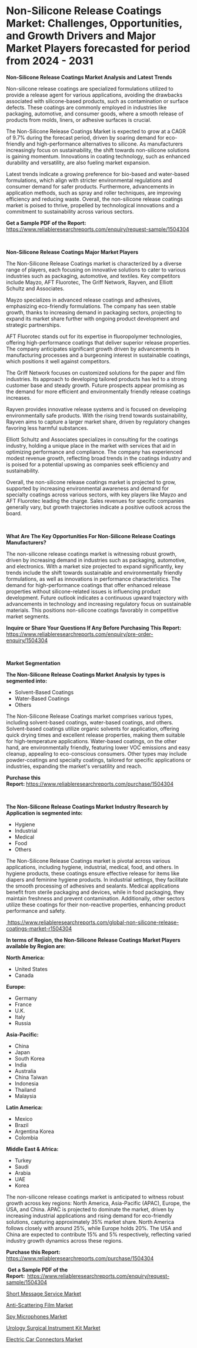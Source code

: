 <p><h1>Non-Silicone Release Coatings Market: Challenges, Opportunities, and Growth Drivers and Major Market Players forecasted for period from 2024 - 2031</h1></p><p><strong>Non-Silicone Release Coatings Market Analysis and Latest Trends</strong></p>
<p><p>Non-silicone release coatings are specialized formulations utilized to provide a release agent for various applications, avoiding the drawbacks associated with silicone-based products, such as contamination or surface defects. These coatings are commonly employed in industries like packaging, automotive, and consumer goods, where a smooth release of products from molds, liners, or adhesive surfaces is crucial.</p><p>The Non-Silicone Release Coatings Market is expected to grow at a CAGR of 9.7% during the forecast period, driven by soaring demand for eco-friendly and high-performance alternatives to silicone. As manufacturers increasingly focus on sustainability, the shift towards non-silicone solutions is gaining momentum. Innovations in coating technology, such as enhanced durability and versatility, are also fueling market expansion.</p><p>Latest trends indicate a growing preference for bio-based and water-based formulations, which align with stricter environmental regulations and consumer demand for safer products. Furthermore, advancements in application methods, such as spray and roller techniques, are improving efficiency and reducing waste. Overall, the non-silicone release coatings market is poised to thrive, propelled by technological innovations and a commitment to sustainability across various sectors.</p></p>
<p><strong>Get a Sample PDF of the Report:&nbsp;</strong> <a href="https://www.reliableresearchreports.com/enquiry/request-sample/1504304?utm_campaign=11&utm_medium=2&utm_source=Github&utm_content=ia&utm_term=27092024&utm_id=non-silicone-release-coatings">https://www.reliableresearchreports.com/enquiry/request-sample/1504304</a></p>
<p>&nbsp;</p>
<p><strong>Non-Silicone Release Coatings Major Market Players</strong></p>
<p><p>The Non-Silicone Release Coatings market is characterized by a diverse range of players, each focusing on innovative solutions to cater to various industries such as packaging, automotive, and textiles. Key competitors include Mayzo, AFT Fluorotec, The Griff Network, Rayven, and Elliott Schultz and Associates.</p><p>Mayzo specializes in advanced release coatings and adhesives, emphasizing eco-friendly formulations. The company has seen stable growth, thanks to increasing demand in packaging sectors, projecting to expand its market share further with ongoing product development and strategic partnerships.</p><p>AFT Fluorotec stands out for its expertise in fluoropolymer technologies, offering high-performance coatings that deliver superior release properties. The company anticipates significant growth driven by advancements in manufacturing processes and a burgeoning interest in sustainable coatings, which positions it well against competitors.</p><p>The Griff Network focuses on customized solutions for the paper and film industries. Its approach to developing tailored products has led to a strong customer base and steady growth. Future prospects appear promising as the demand for more efficient and environmentally friendly release coatings increases.</p><p>Rayven provides innovative release systems and is focused on developing environmentally safe products. With the rising trend towards sustainability, Rayven aims to capture a larger market share, driven by regulatory changes favoring less harmful substances.</p><p>Elliott Schultz and Associates specializes in consulting for the coatings industry, holding a unique place in the market with services that aid in optimizing performance and compliance. The company has experienced modest revenue growth, reflecting broad trends in the coatings industry and is poised for a potential upswing as companies seek efficiency and sustainability.</p><p>Overall, the non-silicone release coatings market is projected to grow, supported by increasing environmental awareness and demand for specialty coatings across various sectors, with key players like Mayzo and AFT Fluorotec leading the charge. Sales revenues for specific companies generally vary, but growth trajectories indicate a positive outlook across the board.</p></p>
<p>&nbsp;</p>
<p><strong>What Are The Key Opportunities For Non-Silicone Release Coatings Manufacturers?</strong></p>
<p><p>The non-silicone release coatings market is witnessing robust growth, driven by increasing demand in industries such as packaging, automotive, and electronics. With a market size projected to expand significantly, key trends include the shift towards sustainable and environmentally friendly formulations, as well as innovations in performance characteristics. The demand for high-performance coatings that offer enhanced release properties without silicone-related issues is influencing product development. Future outlook indicates a continuous upward trajectory with advancements in technology and increasing regulatory focus on sustainable materials. This positions non-silicone coatings favorably in competitive market segments.</p></p>
<p><strong>Inquire or Share Your Questions If Any Before Purchasing This Report:</strong> <a href="https://www.reliableresearchreports.com/enquiry/pre-order-enquiry/1504304?utm_campaign=11&utm_medium=2&utm_source=Github&utm_content=ia&utm_term=27092024&utm_id=non-silicone-release-coatings">https://www.reliableresearchreports.com/enquiry/pre-order-enquiry/1504304</a></p>
<p>&nbsp;</p>
<p><strong>Market Segmentation</strong></p>
<p><strong>The Non-Silicone Release Coatings Market Analysis by types is segmented into:</strong></p>
<p><ul><li>Solvent-Based Coatings</li><li>Water-Based Coatings</li><li>Others</li></ul></p>
<p><p>The Non-Silicone Release Coatings market comprises various types, including solvent-based coatings, water-based coatings, and others. Solvent-based coatings utilize organic solvents for application, offering quick drying times and excellent release properties, making them suitable for high-temperature applications. Water-based coatings, on the other hand, are environmentally friendly, featuring lower VOC emissions and easy cleanup, appealing to eco-conscious consumers. Other types may include powder-coatings and specialty coatings, tailored for specific applications or industries, expanding the market's versatility and reach.</p></p>
<p><strong>Purchase this Report:&nbsp;</strong><a href="https://www.reliableresearchreports.com/purchase/1504304?utm_campaign=11&utm_medium=2&utm_source=Github&utm_content=ia&utm_term=27092024&utm_id=non-silicone-release-coatings">https://www.reliableresearchreports.com/purchase/1504304</a></p>
<p>&nbsp;</p>
<p><strong>The Non-Silicone Release Coatings Market Industry Research by Application is segmented into:</strong></p>
<p><ul><li>Hygiene</li><li>Industrial</li><li>Medical</li><li>Food</li><li>Others</li></ul></p>
<p><p>The Non-Silicone Release Coatings market is pivotal across various applications, including hygiene, industrial, medical, food, and others. In hygiene products, these coatings ensure effective release for items like diapers and feminine hygiene products. In industrial settings, they facilitate the smooth processing of adhesives and sealants. Medical applications benefit from sterile packaging and devices, while in food packaging, they maintain freshness and prevent contamination. Additionally, other sectors utilize these coatings for their non-reactive properties, enhancing product performance and safety.</p></p>
<p><a href="https://www.reliableresearchreports.com/global-non-silicone-release-coatings-market-r1504304?utm_campaign=11&utm_medium=2&utm_source=Github&utm_content=ia&utm_term=27092024&utm_id=non-silicone-release-coatings">&nbsp;https://www.reliableresearchreports.com/global-non-silicone-release-coatings-market-r1504304</a></p>
<p><strong>In terms of Region, the Non-Silicone Release Coatings Market Players available by Region are:</strong></p>
<p>
    <p> <strong> North America: </strong>
        <ul>
            <li>United States</li>
            <li>Canada</li>
        </ul>
        </p> 
    <p> <strong> Europe: </strong>
        <ul>
            <li>Germany</li>
            <li>France</li>
            <li>U.K.</li>
            <li>Italy</li>
            <li>Russia</li>
        </ul>
        </p> 
    <p> <strong> Asia-Pacific: </strong>
        <ul>
            <li>China</li>
            <li>Japan</li>
            <li>South Korea</li>
            <li>India</li>
            <li>Australia</li>
            <li>China Taiwan</li>
            <li>Indonesia</li>
            <li>Thailand</li>
            <li>Malaysia</li>
        </ul>
        </p> 
    <p> <strong> Latin America: </strong>
        <ul>
            <li>Mexico</li>
            <li>Brazil</li>
            <li>Argentina Korea</li>
            <li>Colombia</li>
        </ul>
        </p> 
    <p> <strong> Middle East & Africa: </strong>
        <ul>
            <li>Turkey</li>
            <li>Saudi</li>
            <li>Arabia</li>
            <li>UAE</li>
            <li>Korea</li>
        </ul>
    </p>
    </p>
<p><p>The non-silicone release coatings market is anticipated to witness robust growth across key regions: North America, Asia-Pacific (APAC), Europe, the USA, and China. APAC is projected to dominate the market, driven by increasing industrial applications and rising demand for eco-friendly solutions, capturing approximately 35% market share. North America follows closely with around 25%, while Europe holds 20%. The USA and China are expected to contribute 15% and 5% respectively, reflecting varied industry growth dynamics across these regions.</p></p>
<p><strong>Purchase this Report: </strong><a href="https://www.reliableresearchreports.com/purchase/1504304?utm_campaign=11&utm_medium=2&utm_source=Github&utm_content=ia&utm_term=27092024&utm_id=non-silicone-release-coatings">https://www.reliableresearchreports.com/purchase/1504304</a></p>
<p>&nbsp;<strong>Get a Sample PDF of the Report:&nbsp;&nbsp;</strong><a href="https://www.reliableresearchreports.com/enquiry/request-sample/1504304?utm_campaign=11&utm_medium=2&utm_source=Github&utm_content=ia&utm_term=27092024&utm_id=non-silicone-release-coatings">https://www.reliableresearchreports.com/enquiry/request-sample/1504304</a></p>
<p><strong></strong></p>
<p><p><a href="https://issuu.com/reportprime-2/docs/short-message-service-market-size-2_e026d27d079610?utm_campaign=11&utm_medium=2&utm_source=Github&utm_content=ia&utm_term=27092024&utm_id=non-silicone-release-coatings">Short Message Service Market</a></p><p><a href="https://github.com/ChiragRp1/Market-Research-Report-List-6/blob/main/anti-scattering-film-market.md?utm_campaign=11&utm_medium=2&utm_source=Github&utm_content=ia&utm_term=27092024&utm_id=non-silicone-release-coatings">Anti-Scattering Film Market</a></p><p><a href="https://www.linkedin.com/pulse/global-spy-microphones-industry-types-applications-market-hawgc?trackingId=CNcmpxTeS8uqDiDBnrTRqA%3D%3D&utm_campaign=11&utm_medium=2&utm_source=Github&utm_content=ia&utm_term=27092024&utm_id=non-silicone-release-coatings">Spy Microphones Market</a></p><p><a href="https://issuu.com/reportprime-2/docs/urology-surgical-instrument-kit-mar_8fd779a54f8f0b?utm_campaign=11&utm_medium=2&utm_source=Github&utm_content=ia&utm_term=27092024&utm_id=non-silicone-release-coatings">Urology Surgical Instrument Kit Market</a></p><p><a href="https://www.linkedin.com/pulse/electric-car-connectors-market-size-share-competitive-k3kxe?trackingId=vc7VYweKT8mfbsiHIoNIDg%3D%3D&utm_campaign=11&utm_medium=2&utm_source=Github&utm_content=ia&utm_term=27092024&utm_id=non-silicone-release-coatings">Electric Car Connectors Market</a></p></p>